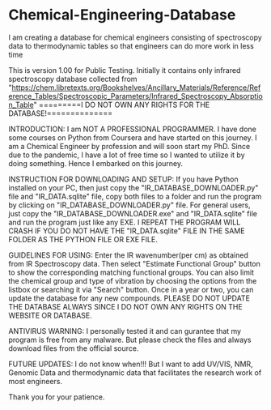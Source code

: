 # Chemical-Engineering-Database
I am creating a database for chemical engineers consisting of spectroscopy data to thermodynamic tables so that engineers can do more work in less time

This is version 1.00 for Public Testing.
Initially it contains only infrared spectroscopy database collected from 
"https://chem.libretexts.org/Bookshelves/Ancillary_Materials/Reference/Reference_Tables/Spectroscopic_Parameters/Infrared_Spectroscopy_Absorption_Table"
=========I DO NOT OWN ANY RIGHTS FOR THE DATABASE!==============

INTRODUCTION:
I am NOT A PROFESSIONAL PROGRAMMER. I have done some courses on Python from Coursera and have started on this journey. I am a Chemical Engineer by profession and will soon start my PhD. Since due to the pandemic, I have a lot of free time so I wanted to utilize it by doing something. Hence I embarked on this journey.

INSTRUCTION FOR DOWNLOADING AND SETUP:
If you have Python installed on your PC, then just copy the "IR_DATABASE_DOWNLOADER.py" file and "IR_DATA.sqlite" file, copy both files to a folder and run the program by clicking on "IR_DATABASE_DOWNLOADER.py" file. For general users, just copy the "IR_DATABASE_DOWNLOADER.exe" and "IR_DATA.sqlite" file and run the program just like any EXE.
I REPEAT THE PROGRAM WILL CRASH IF YOU DO NOT HAVE THE "IR_DATA.sqlite" FILE IN THE SAME FOLDER AS THE PYTHON FILE OR EXE FILE.

GUIDELINES FOR USING:
Enter the IR wavenumber(per cm) as obtained from IR Spectroscopy data. Then select "Estimate Functional Group" button to show the corresponding matching functional groups. You can also limit the chemical group and type of vibration by choosing the options from the listbox or searching it via "Search" button. Once in a year or two, you can update the database for any new compounds. PLEASE DO NOT UPDATE THE DATABASE ALWAYS SINCE I DO NOT OWN ANY RIGHTS ON THE WEBSITE OR DATABASE.

ANTIVIRUS WARNING:
I personally tested it and can gurantee that my program is free from any malware. But please check the files and always download files from the official source. 

FUTURE UPDATES:
I do not know when!!! But I want to add UV/VIS, NMR, Genomic Data and thermodynamic data that facilitates the research work of most engineers.

Thank you for your patience.
